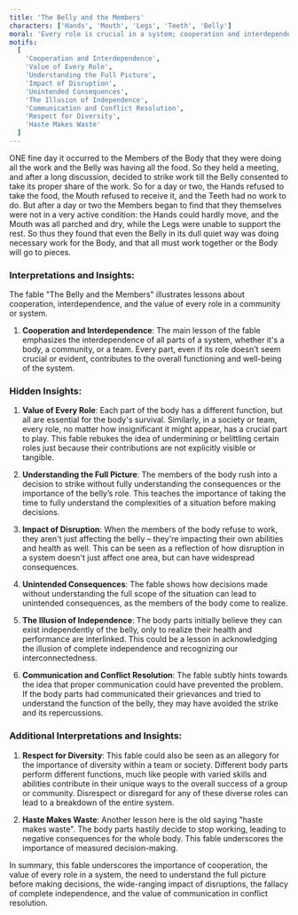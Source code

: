 ```yaml
---
title: 'The Belly and the Members'
characters: ['Hands', 'Mouth', 'Legs', 'Teeth', 'Belly']
moral: 'Every role is crucial in a system; cooperation and interdependence ensure its functioning.'
motifs:
  [
    'Cooperation and Interdependence',
    'Value of Every Role',
    'Understanding the Full Picture',
    'Impact of Disruption',
    'Unintended Consequences',
    'The Illusion of Independence',
    'Communication and Conflict Resolution',
    'Respect for Diversity',
    'Haste Makes Waste'
  ]
---
```


ONE fine day it occurred to the Members of the Body that they were doing all the work and the Belly was having all the food. So they held a meeting, and after a long discussion, decided to strike work till the Belly consented to take its proper share of the work. So for a day or two, the Hands refused to take the food, the Mouth refused to receive it, and the Teeth had no work to do. But after a day or two the Members began to find that they themselves were not in a very active condition: the Hands could hardly move, and the Mouth was all parched and dry, while the Legs were unable to support the rest. So thus they found that even the Belly in its dull quiet way was doing necessary work for the Body, and that all must work together or the Body will go to pieces.

### Interpretations and Insights:

The fable "The Belly and the Members" illustrates lessons about cooperation, interdependence, and the value of every role in a community or system.

1. **Cooperation and Interdependence**: The main lesson of the fable emphasizes the interdependence of all parts of a system, whether it's a body, a community, or a team. Every part, even if its role doesn't seem crucial or evident, contributes to the overall functioning and well-being of the system.

### Hidden Insights:

1. **Value of Every Role**: Each part of the body has a different function, but all are essential for the body's survival. Similarly, in a society or team, every role, no matter how insignificant it might appear, has a crucial part to play. This fable rebukes the idea of undermining or belittling certain roles just because their contributions are not explicitly visible or tangible.

2. **Understanding the Full Picture**: The members of the body rush into a decision to strike without fully understanding the consequences or the importance of the belly’s role. This teaches the importance of taking the time to fully understand the complexities of a situation before making decisions.

3. **Impact of Disruption**: When the members of the body refuse to work, they aren't just affecting the belly – they're impacting their own abilities and health as well. This can be seen as a reflection of how disruption in a system doesn't just affect one area, but can have widespread consequences.

4. **Unintended Consequences**: The fable shows how decisions made without understanding the full scope of the situation can lead to unintended consequences, as the members of the body come to realize.

5. **The Illusion of Independence**: The body parts initially believe they can exist independently of the belly, only to realize their health and performance are interlinked. This could be a lesson in acknowledging the illusion of complete independence and recognizing our interconnectedness.

6. **Communication and Conflict Resolution**: The fable subtly hints towards the idea that proper communication could have prevented the problem. If the body parts had communicated their grievances and tried to understand the function of the belly, they may have avoided the strike and its repercussions.

### Additional Interpretations and Insights:

1. **Respect for Diversity**: This fable could also be seen as an allegory for the importance of diversity within a team or society. Different body parts perform different functions, much like people with varied skills and abilities contribute in their unique ways to the overall success of a group or community. Disrespect or disregard for any of these diverse roles can lead to a breakdown of the entire system.

2. **Haste Makes Waste**: Another lesson here is the old saying "haste makes waste". The body parts hastily decide to stop working, leading to negative consequences for the whole body. This fable underscores the importance of measured decision-making.

In summary, this fable underscores the importance of cooperation, the value of every role in a system, the need to understand the full picture before making decisions, the wide-ranging impact of disruptions, the fallacy of complete independence, and the value of communication in conflict resolution.
